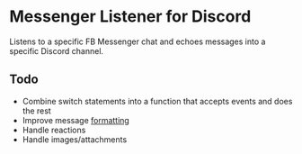 # Messenger Listener for Discord

Listens to a specific FB Messenger chat and echoes messages into a specific Discord channel.

## Todo

- Combine switch statements into a function that accepts events and does the rest
- Improve message [formatting](https://support.discord.com/hc/en-us/articles/210298617-Markdown-Text-101-Chat-Formatting-Bold-Italic-Underline-)
- Handle reactions
- Handle images/attachments
